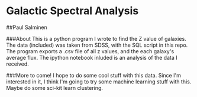 # Galactic Spectral Analysis
##Paul Salminen

###About
This is a python program I wrote to find the Z value of galaxies. The data (included) was taken from SDSS, with the SQL script in this repo. The program exports a .csv file of all z values, and the each galaxy's average flux. The ipython notebook inluded is an analysis of the data I received. 

###More to come!
I hope to do some cool stuff with this data. Since I'm interested in it, I think I'm going to try some machine learning stuff with this. Maybe do some sci-kit learn clustering. 
